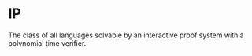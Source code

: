 # IP

The class of all languages solvable by an interactive proof system with a polynomial time verifier.
